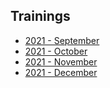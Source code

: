 ## Trainings

- [2021 - September](pages/2021-09.md)
- [2021 - October](pages/2021-10.md)
- [2021 - November](pages/2021-11.md)
- [2021 - December](pages/2021-12.md)
